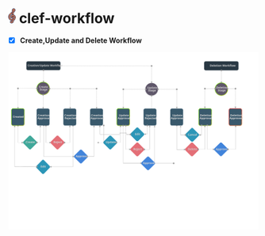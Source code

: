 #  <img src="design/clef-workflow-logo.png" width="15">  clef-workflow

- [x] **Create,Update and Delete Workflow**

![Clef-Workflow-Single Direction Action](design/create-update-delete-workflow.svg)
